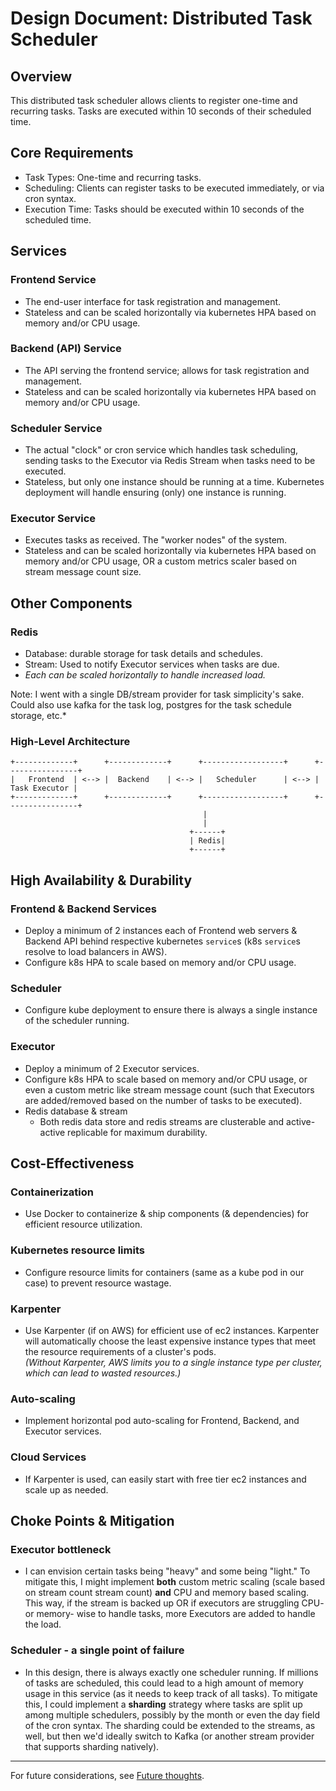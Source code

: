 # Design Document: Distributed Task Scheduler

## Overview
This distributed task scheduler allows clients to register one-time and recurring tasks. Tasks are executed within 10 seconds of their scheduled time.

## Core Requirements
- Task Types: One-time and recurring tasks.
- Scheduling: Clients can register tasks to be executed immediately, or via cron syntax.
- Execution Time: Tasks should be executed within 10 seconds of the scheduled time.

## Services
### Frontend Service
- The end-user interface for task registration and management.
- Stateless and can be scaled horizontally via kubernetes HPA based on memory and/or CPU usage.
### Backend (API) Service
- The API serving the frontend service; allows for task registration and management.
- Stateless and can be scaled horizontally via kubernetes HPA based on memory and/or CPU usage.
### Scheduler Service
- The actual "clock" or cron service which handles task scheduling, sending tasks to the Executor via Redis Stream when tasks need to be executed.
- Stateless, but only one instance should be running at a time.  Kubernetes deployment will handle ensuring (only) one instance is running.
### Executor Service
- Executes tasks as received.  The "worker nodes" of the system.
- Stateless and can be scaled horizontally via kubernetes HPA based on memory and/or CPU usage, OR a custom metrics scaler based on stream message count size.

## Other Components
### Redis 
- Database: durable storage for task details and schedules.
- Stream: Used to notify Executor services when tasks are due.
- *Each can be scaled horizontally to handle increased load.*

Note: I went with a single DB/stream provider for task simplicity's sake.  Could also use kafka for the task log, postgres for the task schedule storage, etc.*

### High-Level Architecture

```plaintext
+-------------+      +-------------+      +------------------+      +----------------+
|   Frontend  | <--> |  Backend    | <--> |   Scheduler      | <--> |  Task Executor |
+-------------+      +-------------+      +------------------+      +----------------+
                                           |
                                           |
                                        +------+
                                        | Redis|
                                        +------+
 ```
 
## High Availability & Durability
### Frontend & Backend Services
- Deploy a minimum of 2 instances each of Frontend web servers & Backend API behind respective kubernetes `service`s (k8s `service`s resolve to load balancers in AWS).  
- Configure k8s HPA to scale based on memory and/or CPU usage.
### Scheduler
- Configure kube deployment to ensure there is always a single instance of the scheduler running.
### Executor
- Deploy a minimum of 2 Executor services. 
- Configure k8s HPA to scale based on memory and/or CPU usage, or even a custom metric like stream message count (such that Executors are added/removed based on the number of tasks to be executed).
- Redis database & stream
  - Both redis data store and redis streams are clusterable and active-active replicable for maximum durability.

## Cost-Effectiveness
### Containerization
- Use Docker to containerize & ship components (& dependencies) for efficient resource utilization.
### Kubernetes resource limits
- Configure resource limits for containers (same as a kube pod in our case) to prevent resource wastage.
### Karpenter
- Use Karpenter (if on AWS) for efficient use of ec2 instances. Karpenter will automatically choose the least expensive instance types that meet the resource requirements of a cluster's pods.  
*(Without Karpenter, AWS limits you to a single instance type per cluster, which can lead to wasted resources.)*
### Auto-scaling
- Implement horizontal pod auto-scaling for Frontend, Backend, and Executor services.
### Cloud Services
- If Karpenter is used, can easily start with free tier ec2 instances and scale up as needed.

## Choke Points & Mitigation
### Executor bottleneck
- I can envision certain tasks being "heavy" and some being "light."  To mitigate this, I might implement **both** custom metric scaling (scale based on stream count stream count) **and** CPU and memory based scaling. This way, if the stream is backed up OR if executors are struggling CPU- or memory- wise to handle tasks, more Executors are added to handle the load.

### Scheduler - a single point of failure
- In this design, there is always exactly one scheduler running.  If millions of tasks are scheduled, this could lead to a high amount of memory usage in this service (as it needs to keep track of all tasks).  To mitigate this, I could implement a **sharding** strategy where tasks are split up among multiple schedulers, possibly by the month or even the day field of the cron syntax. The sharding could be extended to the streams, as well, but then we'd ideally switch to Kafka (or another stream provider that supports sharding natively).
---
For future considerations, see [Future thoughts](future.md).